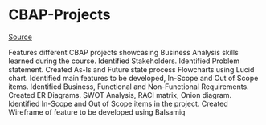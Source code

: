 # CBAP-Projects

[Source](https://github.com/shubh-2698/CBAP-Projects)

Features different CBAP projects showcasing Business Analysis skills learned during the course.
Identified Stakeholders.
Identified Problem statement.
Created As-Is and Future state process Flowcharts using Lucid chart.
Identified main features to be developed, In-Scope and Out of Scope items.
Identified Business, Functional and Non-Functional Requirements.
Created ER Diagrams.
SWOT Analysis, RACI matrix, Onion diagram.
Identified In-Scope and Out of Scope items in the project.
Created Wireframe of feature to be developed using Balsamiq
